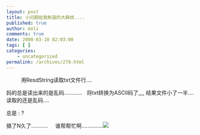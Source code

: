 ```yaml
---
layout: post
title: 小问题给我制造的大麻烦....
published: true
author: moli
comments: true
date: 2008-03-10 02:03:00
tags: [ ]
categories:
    - uncategorized
permalink: /archives/270.html
---
```

&nbsp;&nbsp;&nbsp;&nbsp;&nbsp;&nbsp;&nbsp;&nbsp;&nbsp; 用ResdString读取txt文件行&#8230;.

妈的总是读出来的是乱码&#8230;&#8230;&#8230;&#8230;&nbsp;&nbsp; 将txt转换为ASCII码了,,,, 结果文件小了一半&#8230;.读取的还是乱码&#8230;.

总是 : ? 

搞了N久了&#8230;&#8230;&#8230;..&nbsp;&nbsp;&nbsp;&nbsp; 谁帮帮忙啊&#8230;&#8230;&#8230;&#8230;..![][1]

 [1]: http://img.baidu.com/hi/face/i_f35.gif